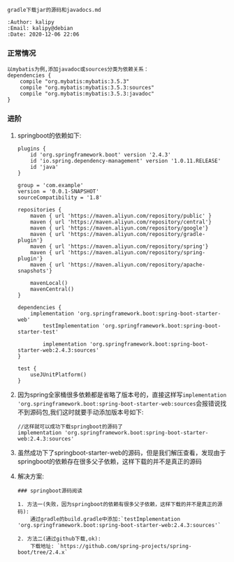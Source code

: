 ```
gradle下载jar的源码和javadocs.md

:Author: kalipy
:Email: kalipy@debian
:Date: 2020-12-06 22:06
```

### 正常情况

```
以mybatis为例,添加javadoc或sources分类为依赖关系：
dependencies {
    compile "org.mybatis:mybatis:3.5.3"
    compile "org.mybatis:mybatis:3.5.3:sources"
    compile "org.mybatis:mybatis:3.5.3:javadoc"
}
```

### 进阶

1. springboot的依赖如下:  
    ```
    plugins {
    	id 'org.springframework.boot' version '2.4.3'
    	id 'io.spring.dependency-management' version '1.0.11.RELEASE'
    	id 'java'
    }
    
    group = 'com.example'
    version = '0.0.1-SNAPSHOT'
    sourceCompatibility = '1.8'
    
    repositories {
        maven { url 'https://maven.aliyun.com/repository/public' }
        maven { url 'https://maven.aliyun.com/repository/central'}
        maven { url 'https://maven.aliyun.com/repository/google'}
        maven { url 'https://maven.aliyun.com/repository/gradle-plugin'}
        maven { url 'https://maven.aliyun.com/repository/spring'}
        maven { url 'https://maven.aliyun.com/repository/spring-plugin'}
        maven { url 'https://maven.aliyun.com/repository/apache-snapshots'}
    
        mavenLocal()
        mavenCentral()
    }
    
    dependencies {
        implementation 'org.springframework.boot:spring-boot-starter-web'
            testImplementation 'org.springframework.boot:spring-boot-starter-test'
            
            implementation 'org.springframework.boot:spring-boot-starter-web:2.4.3:sources'
    }
    
    test {
        useJUnitPlatform()
    }
    
    ```

2. 因为spring全家桶很多依赖都是省略了版本号的，直接这样写`implementation 'org.springframework.boot:spring-boot-starter-web:sources`会报错说找不到源码包,我们这时就要手动添加版本号如下:
    ```
    //这样就可以成功下载springboot的源码了
    implementation 'org.springframework.boot:spring-boot-starter-web:2.4.3:sources'
    ```

3. 虽然成功下了springboot-starter-web的源码，但是我们解压查看，发现由于springboot的依赖存在很多父子依赖，这样下载的并不是真正的源码  

4. 解决方案:  
    ```
    ### springboot源码阅读
    
    1. 方法一(失败，因为springboot的依赖有很多父子依赖，这样下载的并不是真正的源码):  
        通过gradle的build.gradle中添加:`testImplementation 'org.springframework.boot:spring-boot-starter-web:2.4.3:sources'`
    
    2. 方法二(通过github下载,ok):  
        下载地址: `https://github.com/spring-projects/spring-boot/tree/2.4.x`
    
    ```
